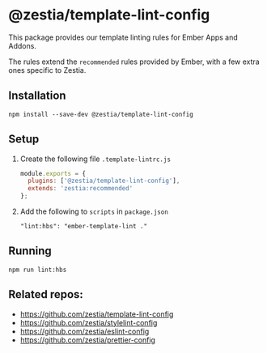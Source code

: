 # @zestia/template-lint-config

This package provides our template linting rules for Ember Apps and Addons.

The rules extend the `recommended` rules provided by Ember, with a few extra ones specific to Zestia.

## Installation

```
npm install --save-dev @zestia/template-lint-config
```

## Setup

1. Create the following file `.template-lintrc.js`

   ```javascript
   module.exports = {
     plugins: ['@zestia/template-lint-config'],
     extends: 'zestia:recommended'
   };
   ```

2. Add the following to `scripts` in `package.json`

   ```
   "lint:hbs": "ember-template-lint ."
   ```

## Running

```
npm run lint:hbs
```

## Related repos:

- https://github.com/zestia/template-lint-config
- https://github.com/zestia/stylelint-config
- https://github.com/zestia/eslint-config
- https://github.com/zestia/prettier-config

